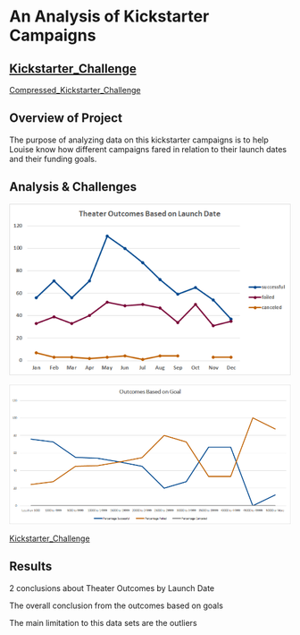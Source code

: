 # **An Analysis of Kickstarter Campaigns**
[Kickstarter_Challenge](https://github.com/vzhang90/Kickstarter_Analysis/blob/main/Kickstarter_Challenge.xlsx)
---
[Compressed_Kickstarter_Challenge](https://github.com/vzhang90/Kickstarter_Analysis/blob/main/Kickstarter_Challenge.zip)


## Overview of Project

The purpose of analyzing data on this kickstarter campaigns is to help Louise know how different campaigns fared in relation to their launch dates and their funding goals.

## Analysis & Challenges
![Theater_Outcomes_vs_Launch](https://github.com/vzhang90/Kickstarter_Analysis/blob/main/Theater_Outcomes_vs_Launch.png)

![Outcomes_vs_Goals](https://github.com/vzhang90/Kickstarter_Analysis/blob/main/Outcomes_vs_Goals.png)

[Kickstarter_Challenge](https://github.com/vzhang90/Kickstarter_Analysis/blob/main/Kickstarter_Challenge.xlsx)

## Results

2 conclusions about Theater Outcomes by Launch Date

The overall conclusion from the outcomes based on goals 

The main limitation to this data sets are the outliers

